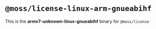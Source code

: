# `@moss/license-linux-arm-gnueabihf`

This is the **armv7-unknown-linux-gnueabihf** binary for `@moss/license`
